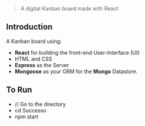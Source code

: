 
> A digital Kanban board made with React

## Introduction
A Kanban board using:
- **React** for building the front-end User-Interface (UI)
- HTML and CSS 
- **Express** as the Server
- **Mongoose** as your ORM for the **Mongo** Datastore.

## To Run 
- // Go to the directory 
- cd Successo
- npm start

